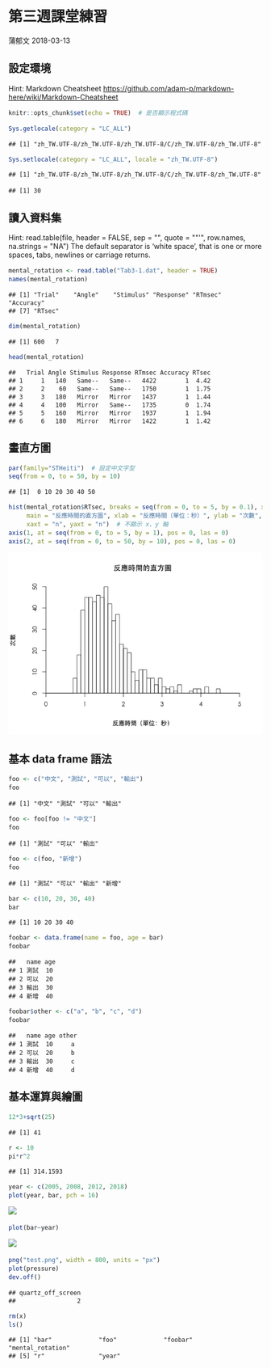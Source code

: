 第三週課堂練習
================
蒲郁文
2018-03-13

設定環境
--------

Hint: Markdown Cheatsheet
<https://github.com/adam-p/markdown-here/wiki/Markdown-Cheatsheet>

``` r
knitr::opts_chunk$set(echo = TRUE)  # 是否顯示程式碼
```

``` r
Sys.getlocale(category = "LC_ALL")
```

    ## [1] "zh_TW.UTF-8/zh_TW.UTF-8/zh_TW.UTF-8/C/zh_TW.UTF-8/zh_TW.UTF-8"

``` r
Sys.setlocale(category = "LC_ALL", locale = "zh_TW.UTF-8")
```

    ## [1] "zh_TW.UTF-8/zh_TW.UTF-8/zh_TW.UTF-8/C/zh_TW.UTF-8/zh_TW.UTF-8"

    ## [1] 30

讀入資料集
----------

Hint: read.table(file, header = FALSE, sep = "", quote = ""'", row.names, na.strings = "NA")
The default separator is ‘white space’, that is one or more spaces, tabs, newlines or carriage returns.

``` r
mental_rotation <- read.table("Tab3-1.dat", header = TRUE)
names(mental_rotation)
```

    ## [1] "Trial"    "Angle"    "Stimulus" "Response" "RTmsec"   "Accuracy"
    ## [7] "RTsec"

``` r
dim(mental_rotation)
```

    ## [1] 600   7

``` r
head(mental_rotation)
```

    ##   Trial Angle Stimulus Response RTmsec Accuracy RTsec
    ## 1     1   140   Same--   Same--   4422        1  4.42
    ## 2     2    60   Same--   Same--   1750        1  1.75
    ## 3     3   180   Mirror   Mirror   1437        1  1.44
    ## 4     4   100   Mirror   Same--   1735        0  1.74
    ## 5     5   160   Mirror   Mirror   1937        1  1.94
    ## 6     6   180   Mirror   Mirror   1422        1  1.42

畫直方圖
--------

``` r
par(family="STHeiti")  # 設定中文字型
seq(from = 0, to = 50, by = 10)
```

    ## [1]  0 10 20 30 40 50

``` r
hist(mental_rotation$RTsec, breaks = seq(from = 0, to = 5, by = 0.1), xlim = c(0, 5),
     main = "反應時間的直方圖", xlab = "反應時間（單位：秒）", ylab = "次數",
     xaxt = "n", yaxt = "n")  # 不顯示 x、y 軸
axis(1, at = seq(from = 0, to = 5, by = 1), pos = 0, las = 0)
axis(2, at = seq(from = 0, to = 50, by = 10), pos = 0, las = 0)
```

![](intro_files/figure-markdown_github/unnamed-chunk-2-1.png)

基本 data frame 語法
--------------------

``` r
foo <- c("中文", "測試", "可以", "輸出")
foo
```

    ## [1] "中文" "測試" "可以" "輸出"

``` r
foo <- foo[foo != "中文"]
foo
```

    ## [1] "測試" "可以" "輸出"

``` r
foo <- c(foo, "新增")
foo
```

    ## [1] "測試" "可以" "輸出" "新增"

``` r
bar <- c(10, 20, 30, 40)
bar
```

    ## [1] 10 20 30 40

``` r
foobar <- data.frame(name = foo, age = bar)
foobar
```

    ##   name age
    ## 1 測試  10
    ## 2 可以  20
    ## 3 輸出  30
    ## 4 新增  40

``` r
foobar$other <- c("a", "b", "c", "d")
foobar
```

    ##   name age other
    ## 1 測試  10     a
    ## 2 可以  20     b
    ## 3 輸出  30     c
    ## 4 新增  40     d

基本運算與繪圖
--------------

``` r
12*3+sqrt(25)
```

    ## [1] 41

``` r
r <- 10
pi*r^2
```

    ## [1] 314.1593

``` r
year <- c(2005, 2008, 2012, 2018)
plot(year, bar, pch = 16)
```

![](intro_files/figure-markdown_github/unnamed-chunk-11-1.png)

``` r
plot(bar~year)
```

![](intro_files/figure-markdown_github/unnamed-chunk-11-2.png)

``` r
png("test.png", width = 800, units = "px")
plot(pressure)
dev.off()
```

    ## quartz_off_screen 
    ##                 2

``` r
rm(x)
ls()
```

    ## [1] "bar"             "foo"             "foobar"          "mental_rotation"
    ## [5] "r"               "year"

